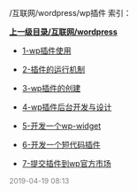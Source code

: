 /互联网/wordpress/wp插件 索引：


**[上一级目录/互联网/wordpress](/互联网/wordpress/index.md)**

- [1-wp插件使用](/互联网/wordpress/wp插件/1-wp插件使用.md)

- [2-插件的运行机制](/互联网/wordpress/wp插件/2-插件的运行机制.md)

- [3-wp插件的创建](/互联网/wordpress/wp插件/3-wp插件的创建.md)

- [4-wp插件后台开发与设计](/互联网/wordpress/wp插件/4-wp插件后台开发与设计.md)

- [5-开发一个wp-widget](/互联网/wordpress/wp插件/5-开发一个wp-widget.md)

- [6-开发一个短代码插件](/互联网/wordpress/wp插件/6-开发一个短代码插件.md)

- [7-提交插件到wp官方市场](/互联网/wordpress/wp插件/7-提交插件到wp官方市场.md)


<font size=2 color='grey'> 2019-04-19 08:13 </font>
